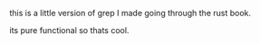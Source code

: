 this is a little version of grep I made going through the rust book.

its pure functional so thats cool.